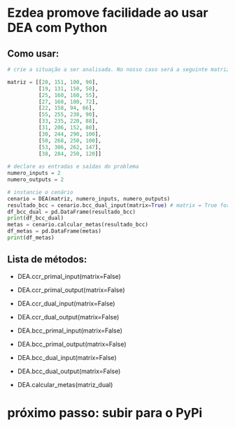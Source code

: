 # Ezdea promove facilidade ao usar DEA com Python

## Como usar:

```python
# crie a situação a ser analisada. No nosso caso será a seguinte matriz:

matriz = [[20, 151, 100, 90],
          [19, 131, 150, 50],
          [25, 160, 160, 55],
          [27, 168, 180, 72],
          [22, 158, 94, 66],
          [55, 255, 230, 90],
          [33, 235, 220, 88],
          [31, 206, 152, 80],
          [30, 244, 290, 100],
          [50, 268, 250, 100],
          [53, 306, 262, 147],
          [38, 284, 250, 120]]
          
# declare as entradas e saídas do problema
numero_inputs = 2
numero_outputs = 2

# instancie o cenário
cenario = DEA(matriz, numero_inputs, numero_outputs)
resultado_bcc = cenario.bcc_dual_input(matrix=True) # matrix = True força que o retorno seja matriz e não json
df_bcc_dual = pd.DataFrame(resultado_bcc)
print(df_bcc_dual)
metas = cenario.calcular_metas(resultado_bcc)
df_metas = pd.DataFrame(metas)
print(df_metas)

```

## Lista de métodos:

* DEA.ccr_primal_input(matrix=False)

* DEA.ccr_primal_output(matrix=False)

* DEA.ccr_dual_input(matrix=False)

* DEA.ccr_dual_output(matrix=False)

* DEA.bcc_primal_input(matrix=False)

* DEA.bcc_primal_output(matrix=False)

* DEA.bcc_dual_input(matrix=False)

* DEA.bcc_dual_output(matrix=False)

* DEA.calcular_metas(matriz_dual)

# próximo passo: subir para o PyPi
